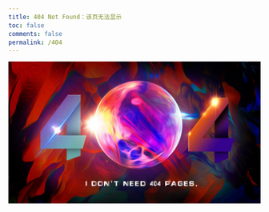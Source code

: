 ```yaml
---
title: 404 Not Found：该页无法显示
toc: false
comments: false
permalink: /404
---
```

![404 Not Found](../images/404.jpg)